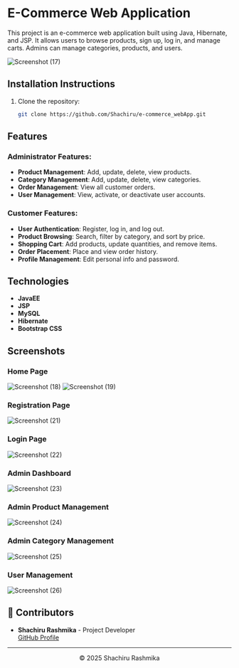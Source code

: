 # E-Commerce Web Application
This project is an e-commerce web application built using Java, Hibernate, and JSP. It allows users to browse products, sign up, log in, and manage carts. Admins can manage categories, products, and users.

![Screenshot (17)](https://github.com/user-attachments/assets/5e5a2829-cf2b-4783-aaa3-289a6767f168)

## Installation Instructions
1. Clone the repository:
   ```bash
   git clone https://github.com/Shachiru/e-commerce_webApp.git

## Features
### Administrator Features:
- **Product Management**: Add, update, delete, view products.
- **Category Management**: Add, update, delete, view categories.
- **Order Management**: View all customer orders.
- **User Management**: View, activate, or deactivate user accounts.

### Customer Features:
- **User Authentication**: Register, log in, and log out.
- **Product Browsing**: Search, filter by category, and sort by price.
- **Shopping Cart**: Add products, update quantities, and remove items.
- **Order Placement**: Place and view order history.
- **Profile Management**: Edit personal info and password.


## Technologies

- **JavaEE** 
- **JSP**
- **MySQL** 
- **Hibernate**
- **Bootstrap CSS**


## Screenshots
  ### Home Page
  ![Screenshot (18)](https://github.com/user-attachments/assets/51c165fe-3ee7-4835-9a3e-1980292ee93a)
  ![Screenshot (19)](https://github.com/user-attachments/assets/245c05a7-de18-4be2-9c06-1e29436356f6)

  ### Registration Page
  ![Screenshot (21)](https://github.com/user-attachments/assets/1de5970e-ecee-4b32-aa5b-558b97faf9e3)

  ### Login Page
  ![Screenshot (22)](https://github.com/user-attachments/assets/faf10cbd-3843-41ca-b595-34c64808301f)

  ### Admin Dashboard
  ![Screenshot (23)](https://github.com/user-attachments/assets/40c9bdc7-286f-4cc0-a170-7333a3ab8589)

  ### Admin Product Management
  ![Screenshot (24)](https://github.com/user-attachments/assets/b3f4f246-9345-4339-bf78-a431576a4b76)

  ### Admin Category Management
  ![Screenshot (25)](https://github.com/user-attachments/assets/2e24c527-75de-4a03-b324-6aae85e6ceaf)

  ### User Management
  ![Screenshot (26)](https://github.com/user-attachments/assets/309e9da2-4273-4725-b8dc-2299c0745388)

  ## 👥 Contributors
- **Shachiru Rashmika** - Project Developer  
  [GitHub Profile](https://github.com/Shachiru)

---

<p align="center">
  &copy; 2025 Shachiru Rashmika
</p>
